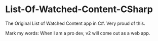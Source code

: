 # List-Of-Watched-Content-CSharp

The Original List of Watched Content app in C#. Very proud of this.

Mark my words: When I am a pro dev, v2 will come out as a web app.

